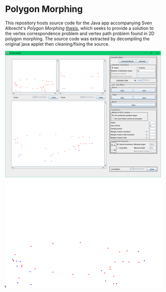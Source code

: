 # Polygon Morphing

This repository hosts source code for the Java app accompanying Sven Albrecht's *Polygon Morphing* [thesis](http://www2.inf.uos.de/prakt/pers/dipl/svalbrec/thesis.pdf), which seeks to provide a solution to the vertex correspondence problem and vertex path problem found in 2D polygon morphing. The source code was extracted by decompiling the original java applet then cleaning/fixing the source.

<div style="text-align:center"><img src="resources/screenshot.png" /></div>

<div style="text-align:center"><img src="resources/morph.gif" /></div>